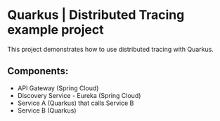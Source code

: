 # Quarkus | Distributed Tracing example project

This project demonstrates how to use distributed tracing with Quarkus.

## Components:

- API Gateway (Spring Cloud)
- Discovery Service - Eureka (Spring Cloud)
- Service A (Quarkus) that calls Service B
- Service B (Quarkus)

